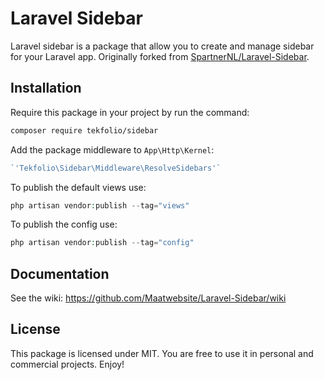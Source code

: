 # Laravel Sidebar
Laravel sidebar is a package that allow you to create and manage sidebar for your Laravel app.
Originally forked from [SpartnerNL/Laravel-Sidebar](https://github.com/SpartnerNL/Laravel-Sidebar).

## Installation
Require this package in your project by run the command:

```bash
composer require tekfolio/sidebar
```

Add the package middleware to `App\Http\Kernel`:

```php
`'Tekfolio\Sidebar\Middleware\ResolveSidebars'`
```

To publish the default views use:

```php
php artisan vendor:publish --tag="views"
```

To publish the config use:

```php
php artisan vendor:publish --tag="config"
```

## Documentation

See the wiki: https://github.com/Maatwebsite/Laravel-Sidebar/wiki

## License
This package is licensed under MIT. You are free to use it in personal and commercial projects. Enjoy!
